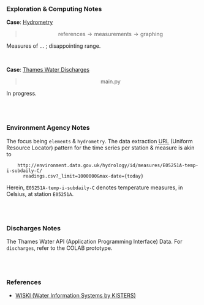 <br>

### Exploration & Computing Notes

**Case**: [Hydrometry](./src/hydrometry)

> $$\text{references} \to \text{measurements} \to \text{graphing}$$

Measures of ... ; disappointing range.

<br>

**Case**: [Thames Water Discharges](./src/discharges)

> $$\text{main.py}$$

In progress.

<br>
<br>

### Environment Agency Notes

The focus being `elements` & `hydrometry`. The data extraction 
<span title='Uniform Resource Locator' style='border-bottom: 1px dotted black'>URL</span> (Uniform Resource Locator) pattern for the 
time series per station & measure is akin to

```shell
    http://environment.data.gov.uk/hydrology/id/measures/E05251A-temp-i-subdaily-C/
      readings.csv?_limit=1000000&max-date={today}
```

Herein, `E05251A-temp-i-subdaily-C` denotes temperature measures, in Celsius, at station `E05251A`.

<br>
<br>

### Discharges Notes

The Thames Water API (Application Programming Interface) Data.  For `discharges`, refer to the COLAB prototype.

<br>
<br>

### References

* [WISKI (Water Information Systems by KISTERS)](https://www.kisters.net/wiski/)

<br>
<br>

<br>
<br>

<br>
<br>

<br>
<br>
